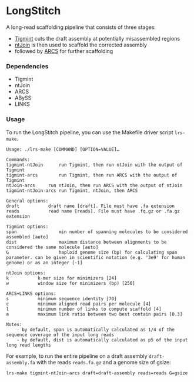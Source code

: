 # LongStitch
A long-read scaffolding pipeline that consists of three stages:
* [Tigmint](https://github.com/bcgsc/tigmint) cuts the draft assembly at potentially misassembled regions
* [ntJoin](https://github.com/bcgsc/ntJoin) is then used to scaffold the corrected assembly
* followed by [ARCS](https://github.com/bcgsc/arcs) for further scaffolding

### Dependencies
* Tigmint
* ntJoin
* ARCS
* ABySS
* LINKS

### Usage
To run the LongStitch pipeline, you can use the Makefile driver script `lrs-make`.
```
Usage: ./lrs-make [COMMAND] [OPTION=VALUE]…

Commands:
tigmint-ntJoin		run Tigmint, then run ntJoin with the output of Tigmint
tigmint-arcs		run Tigmint, then run ARCS with the output of Tigmint
ntJoin-arcs		run ntJoin, then run ARCS with the output of ntJoin
tigmint-ntJoin-arcs	run Tigmint, ntJoin, then ARCS

General options:
draft			draft name [draft]. File must have .fa extension
reads			read name [reads]. File must have .fq.gz or .fa.gz extension

Tigmint options:
span				min number of spanning molecules to be considered assembled [auto]
dist				maximum distance between alignments to be considered the same molecule [auto]
G					haploid genome size (bp) for calculating span parameter. can be given in scientific notation (e.g. '3e9' for human genome) or as an integer [-1]

ntJoin options:
k			k-mer size for minimizers [24]
w			window size for minimizers (bp) [250]

ARCS+LINKS options:
s			minimum sequence identity [70]
c			minimum aligned read pairs per molecule [4]
l			minimum number of links to compute scaffold [4]
a			maximum link ratio between two best contain pairs [0.3]

Notes:
	- by default, span is automatically calculated as 1/4 of the sequence coverage of the input long reads
	- by default, dist is automatically calculated as p5 of the input long read lengths
```

For example, to run the entire pipeline on a draft assembly `draft-assembly.fa` with the reads `reads.fa.gz` and a genome size of gsize:
```
lrs-make tigmint-ntJoin-arcs draft=draft-assembly reads=reads G=gsize
```
